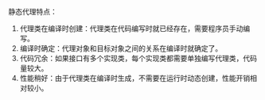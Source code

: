 静态代理特点：
1. 代理类在编译时创建：代理类在代码编写时就已经存在，需要程序员手动编写。
2. 编译时确定：代理对象和目标对象之间的关系在编译时就确定了。
3. 代码冗余：如果接口有多个实现类，每个实现类都需要单独编写代理类，代码量较大。
4. 性能稍好：由于代理类在编译时生成，不需要在运行时动态创建，性能开销相对较小。